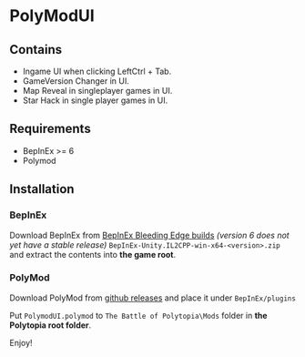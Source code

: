 ﻿# PolyModUI
 
## Contains

- Ingame UI when clicking LeftCtrl + Tab.
- GameVersion Changer in UI.
- Map Reveal in singleplayer games in UI.
- Star Hack in single player games in UI.

## Requirements

- BepInEx >= 6
- Polymod

## Installation

### BepInEx

Download BepInEx from [BepInEx Bleeding Edge builds](https://builds.bepinex.dev/projects/bepinex_be) *(version 6 does not yet have a stable release)* `BepInEx-Unity.IL2CPP-win-x64-<version>.zip` and extract the contents into **the game root**.

### PolyMod

Download PolyMod from [github releases](https://github.com/PolyModTeam/PolyMod/releases) and place it under `BepInEx/plugins`

Put `PolymodUI.polymod` to `The Battle of Polytopia\Mods` folder in **the Polytopia root folder**.

Enjoy!
